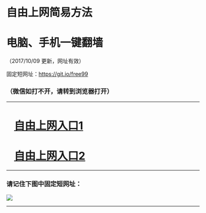 ﻿# 自由上网简易方法

# 电脑、手机一键翻墙

（2017/10/09 更新，网址有效）

固定短网址：https://git.io/free99

### （微信如打不开，请转到浏览器打开）


***





# &nbsp;&nbsp; <a href="http://ft2954128138.fwq-tz-1001.info/fwqtz01.html?t=100900112548 " target="_blank">自由上网入口1</a>
# &nbsp;&nbsp; <a href="http://ft122841767.fwq-tz-1002.info/fwqtz02.html?t=100900113015 " target="_blank">自由上网入口2</a>
***

### 请记住下图中固定短网址：

<img src="https://s3-us-west-2.amazonaws.com/fwq-1001/yjfq-20170905okok.png" /> 


***

